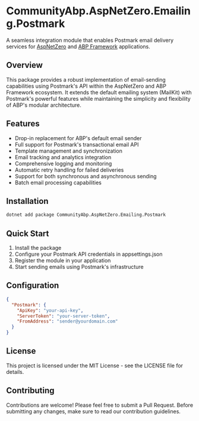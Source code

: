 # CommunityAbp.AspNetZero.Emailing.Postmark

A seamless integration module that enables Postmark email delivery services for [AspNetZero](https://aspnetzero.com/) and [ABP Framework](https://aspnetboilerplate.com/) applications.

## Overview

This package provides a robust implementation of email-sending capabilities using Postmark's API within the AspNetZero and ABP Framework ecosystem. It extends the default emailing system (MailKit) with Postmark's powerful features while maintaining the simplicity and flexibility of ABP's modular architecture.

## Features

- Drop-in replacement for ABP's default email sender
- Full support for Postmark's transactional email API
- Template management and synchronization
- Email tracking and analytics integration
- Comprehensive logging and monitoring
- Automatic retry handling for failed deliveries
- Support for both synchronous and asynchronous sending
- Batch email processing capabilities

## Installation

```bash
dotnet add package CommunityAbp.AspNetZero.Emailing.Postmark
```

## Quick Start

1. Install the package
2. Configure your Postmark API credentials in appsettings.json
3. Register the module in your application
4. Start sending emails using Postmark's infrastructure

## Configuration

```json
{
  "Postmark": {
    "ApiKey": "your-api-key",
    "ServerToken": "your-server-token",
    "FromAddress": "sender@yourdomain.com"
  }
}
```

## License

This project is licensed under the MIT License - see the LICENSE file for details.

## Contributing

Contributions are welcome! Please feel free to submit a Pull Request. Before submitting any changes, make sure to read our contribution guidelines.
